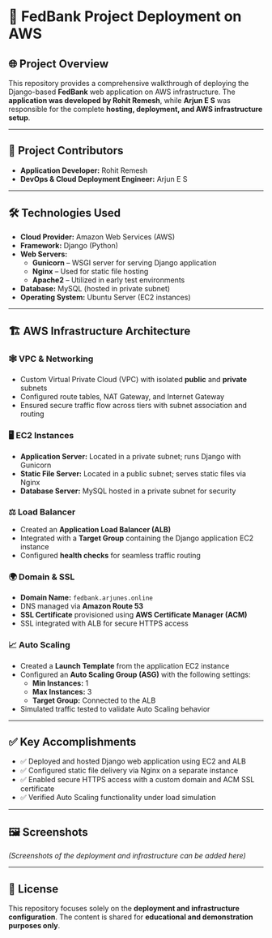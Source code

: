 # 🚀 FedBank Project Deployment on AWS

## 🌐 Project Overview

This repository provides a comprehensive walkthrough of deploying the Django-based **FedBank** web application on AWS infrastructure. The **application was developed by Rohit Remesh**, while **Arjun E S** was responsible for the complete **hosting, deployment, and AWS infrastructure setup**.

---

## 👥 Project Contributors

- **Application Developer:** Rohit Remesh
- **DevOps & Cloud Deployment Engineer:** Arjun E S

---

## 🛠️ Technologies Used

- **Cloud Provider:** Amazon Web Services (AWS)
- **Framework:** Django (Python)
- **Web Servers:**
  - **Gunicorn** – WSGI server for serving Django application
  - **Nginx** – Used for static file hosting
  - **Apache2** – Utilized in early test environments
- **Database:** MySQL (hosted in private subnet)
- **Operating System:** Ubuntu Server (EC2 instances)

---

## 🏗️ AWS Infrastructure Architecture

### 🕸️ VPC & Networking

- Custom Virtual Private Cloud (VPC) with isolated **public** and **private** subnets
- Configured route tables, NAT Gateway, and Internet Gateway
- Ensured secure traffic flow across tiers with subnet association and routing

### 🖥️ EC2 Instances

- **Application Server:** Located in a private subnet; runs Django with Gunicorn
- **Static File Server:** Located in a public subnet; serves static files via Nginx
- **Database Server:** MySQL hosted in a private subnet for security

### ⚖️ Load Balancer

- Created an **Application Load Balancer (ALB)**
- Integrated with a **Target Group** containing the Django application EC2 instance
- Configured **health checks** for seamless traffic routing

### 🌍 Domain & SSL

- **Domain Name:** `fedbank.arjunes.online`
- DNS managed via **Amazon Route 53**
- **SSL Certificate** provisioned using **AWS Certificate Manager (ACM)**
- SSL integrated with ALB for secure HTTPS access

### 📈 Auto Scaling

- Created a **Launch Template** from the application EC2 instance
- Configured an **Auto Scaling Group (ASG)** with the following settings:
  - **Min Instances:** 1
  - **Max Instances:** 3
  - **Target Group:** Connected to the ALB
- Simulated traffic tested to validate Auto Scaling behavior

---

## ✅ Key Accomplishments

- ✅ Deployed and hosted Django web application using EC2 and ALB
- ✅ Configured static file delivery via Nginx on a separate instance
- ✅ Enabled secure HTTPS access with a custom domain and ACM SSL certificate
- ✅ Verified Auto Scaling functionality under load simulation

---

## 🖼️ Screenshots

*(Screenshots of the deployment and infrastructure can be added here)*

---

## 📜 License

This repository focuses solely on the **deployment and infrastructure configuration**. The content is shared for **educational and demonstration purposes only**.

